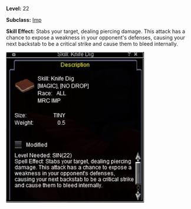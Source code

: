 <!-- TITLE: Skill: Knife Dig-->
<!-- SUBTITLE:  -->

**Level:** 22

**Subclass:** [Imp](imp)

**Skill Effect:** Stabs your target, dealing piercing damage.  This attack has a chance to expose a weakness in your opponent's defenses, causing your next backstab to be a critical strike and cause them to bleed internally.

![Knife Dig](/uploads/imp/knife-dig.jpg "Knife Dig")